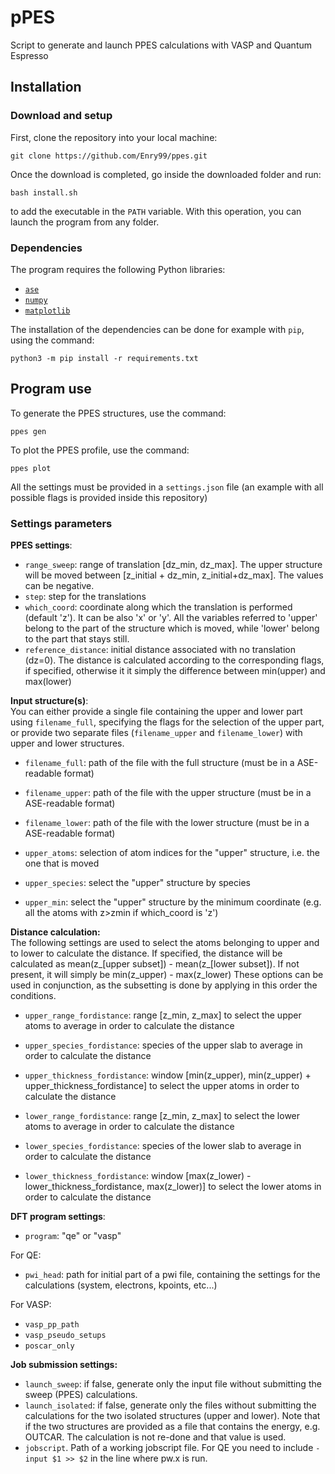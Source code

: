 # pPES

Script to generate and launch PPES calculations with VASP and Quantum Espresso

## Installation

### Download and setup

First, clone the repository into your local machine: 

`git clone https://github.com/Enry99/ppes.git`

Once the download is completed, go inside the downloaded folder and run: 

`bash install.sh`

to add the executable in the `PATH` variable. With this operation, you can launch the program from any folder. 

### Dependencies

The program requires the following Python libraries:
- [`ase`](https://wiki.fysik.dtu.dk/ase/index.html)
- [`numpy`](https://numpy.org/)
- [`matplotlib`](https://matplotlib.org/)

The installation of the dependencies can be done for example with `pip`, using the command:

`python3 -m pip install -r requirements.txt`



## Program use

To generate the PPES structures, use the command:  

`ppes gen`

To plot the PPES profile, use the command:

`ppes plot`

All the settings must be provided in a `settings.json` file (an example with all possible flags is provided inside this repository)

### Settings parameters


**PPES settings**:
- `range_sweep`: range of translation [dz_min, dz_max]. The upper structure will be moved between [z_initial + dz_min, z_initial+dz_max]. The values can be negative.
- `step`: step for the translations
- `which_coord`: coordinate along which the translation is performed (default 'z'). It can be also 'x' or 'y'. All the variables referred to 'upper' belong to the part of the structure which is moved, while 'lower' belong to the part that stays still.
- `reference_distance`: initial distance associated with no translation (dz=0). The distance is calculated according to the corresponding flags, if specified, otherwise it it simply the difference between min(upper) and max(lower)

**Input structure(s)**:\
You can either provide a single file containing the upper and lower part using `filename_full`, specifying the flags for the selection of the upper part, or provide two separate files (`filename_upper` and `filename_lower`) with upper and lower structures.

- `filename_full`: path of the file with the full structure (must be in a ASE-readable format)
- `filename_upper`: path of the file with the upper structure (must be in a ASE-readable format)
- `filename_lower`: path of the file with the lower structure (must be in a ASE-readable format)


- `upper_atoms`: selection of atom indices for the "upper" structure, i.e. the one that is moved
- `upper_species`: select the "upper" structure by species
- `upper_min`: select the "upper" structure by the minimum coordinate (e.g. all the atoms with z>zmin if which_coord is 'z')


**Distance calculation:**\
The following settings are used to select the atoms belonging to upper and to lower to calculate the distance. 
If specified, the distance will be calculated as
mean(z_[upper subset]) - mean(z_[lower subset]).
If not present, it will simply be min(z_upper) - max(z_lower)
These options can be used in conjunction, as the subsetting is done by applying in this order the conditions.
- `upper_range_fordistance`: range [z_min, z_max] to select the upper atoms to average in order to calculate the distance
- `upper_species_fordistance`: species of the upper slab to average in order to calculate the distance
- `upper_thickness_fordistance`: window [min(z_upper), min(z_upper) + upper_thickness_fordistance] to select the upper atoms in order to calculate the distance

- `lower_range_fordistance`: range [z_min, z_max] to select the lower atoms to average in order to calculate the distance
- `lower_species_fordistance`: species of the lower slab to average in order to calculate the distance
- `lower_thickness_fordistance`: window [max(z_lower) - lower_thickness_fordistance, max(z_lower)] to select the lower atoms in order to calculate the distance


**DFT program settings**:
- `program`: "qe" or "vasp"

For QE:
- `pwi_head`: path for initial part of a pwi file, containing the settings for the calculations (system, electrons, kpoints, etc...)


For VASP:
- `vasp_pp_path`
- `vasp_pseudo_setups`
- `poscar_only`


**Job submission settings:**
- `launch_sweep`: if false, generate only the input file without submitting the sweep (PPES) calculations.
- `launch_isolated`: if false, generate only the files without submitting the calculations for the two isolated structures (upper and lower). Note that if the two structures are provided as a file that contains the energy, e.g. OUTCAR. The calculation is not re-done and that value is used.
- `jobscript`. Path of a working jobscript file. For QE you need to include `-input $1 >> $2` in the line where pw.x is run.


